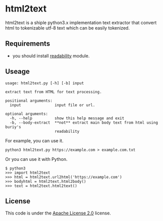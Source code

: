 # html2text
html2text is a shiple python3.x implementation text extractor that convert html to tokenizable utf-8 text which can be easily tokenized.

## Requirements
- you should install [readability](https://github.com/buriy/python-readability) module.

## Useage
```
usage: html2text.py [-h] [-b] input

extract text from HTML for text processing.

positional arguments:
  input               input file or url.

optional arguments:
  -h, --help          show this help message and exit
  -b, --body-extract  **not** extract main body text from html using buriy's
                      readability
```

For example, you can use it.

```
python3 html2text.py https://example.com > example.com.txt
```

Or you can use it with Python.

```
$ python3
>>> import html2text
>>> html = html2text.url2html('https://example.com')
>>> bodyhtml = html2text.html2body()
>>> text = html2text.html2text()
```

## License
This code is under the [Apache License 2.0](http://www.apache.org/licenses/LICENSE-2.0) license.
